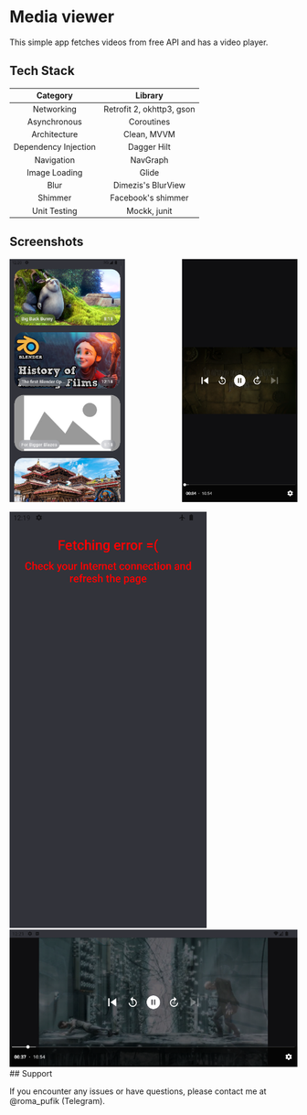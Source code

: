 # Media viewer

This simple app fetches videos from free API and has a video player.



## Tech Stack

|       Category       |          Library          |
|:--------------------:|:-------------------------:|
|      Networking      | Retrofit 2, okhttp3, gson |
|     Asynchronous     |        Coroutines         |
|     Architecture     |        Clean, MVVM        |
| Dependency Injection |        Dagger Hilt        |
|      Navigation      |         NavGraph          |
|    Image Loading     |           Glide           |
|         Blur         |    Dimezis's BlurView     |
|       Shimmer        |    Facebook's shimmer     |
|     Unit Testing     |          Mockk, junit          |

## Screenshots 
<div style="display: flex; justify-content: space-between;">
  <img src="/screenshots/homepage.png" width="40%" alt="home page">
  <img src="/screenshots/videoplayer.png" width="40%" alt="video player">
</div>
<br>
<img src="/screenshots/error.png"  alt="bookmarks page">
<img src="/screenshots/videoplayerhorizontal.png" alt="horizontal video player">
## Support

If you encounter any issues or have questions, please contact me at @roma_pufik (Telegram).